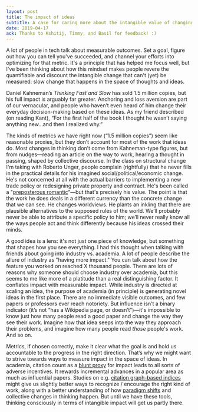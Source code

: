 ```yaml
---
layout: post
title: The impact of ideas
subtitle: A case for caring more about the intangible value of changing how people think
date: 2019-04-17
ack: Thanks to Kshitij, Timmy, and Basil for feedback! :)
---
```

A lot of people in tech talk about measurable outcomes. Set a goal, figure out how you can tell you've succeeded, and channel your efforts into optimizing for that metric. It's a principle that has helped me focus well, but I've been thinking about how this mindset makes people revere the quantifiable and discount the intangible change that can't (yet) be measured: slow change that happens in the space of thoughts and ideas.

Daniel Kahneman’s _Thinking Fast and Slow_ has sold 1.5 million copies, but his full impact is arguably far greater. Anchoring and loss aversion are part of our vernacular, and people who haven’t even heard of him change their everyday decision-making based on these ideas. As my friend described (on reading Kant), “For the first half of the book I thought he wasn’t saying anything new...and then I realized why.”

The kinds of metrics we have right now (“1.5 million copies”) seem like reasonable proxies, but they don’t account for most of the work that ideas do. Most changes in thinking don’t come from Kahneman-type figures, but from nudges—reading an article on the way to work, hearing a thought in passing, shaped by collective discourse. In the class on structural change I'm taking with Roberto Unger, people complain (rightfully) that he never fills in the practical details for his imagined social/political/economic change. He's not concerned at all with the actual barriers to implementing a new trade policy or redesigning private property and contract. He's been called a "[preposterous romantic](https://www.theguardian.com/education/2006/feb/28/academicexperts.highereducation1)"—but that's precisely his value. The point is that the work he does deals in a different currency than the concrete change that we can see. He changes worldviews. He plants an inkling that there are plausible alternatives to the supposed rules of the world. We’ll probably never be able to attribute a specific policy to him; we’ll never really know all the ways people act and think differently because his ideas crossed their minds.

A good idea is a lens: it's not just one piece of knowledge, but something that shapes how you see everything. I had this thought when talking with friends about going into industry vs. academia. A lot of people describe the allure of industry as "having more impact." You can talk about how the feature you worked on reached X thousand people. There are lots of reasons why someone should choose industry over academia, but this seems to me like more of a platitude than a real distinguishing factor. It conflates impact with measurable impact. While industry is directed at scaling an idea, the purpose of academia (in principle) is generating novel ideas in the first place. There are no immediate visible outcomes, and few papers or professors ever reach notoriety. But influence isn’t a binary indicator (it’s not “has a Wikipedia page, or doesn’t”)—it's impossible to know just how many people read a good paper and change the way they see their work. Imagine how that idea seeps into the way they approach their problems, and imagine how many people read _those_ people's work. And so on.

Metrics, if chosen correctly, make it clear what the goal is and hold us accountable to the progress in the right direction. That’s why we might want to strive towards ways to measure impact in the space of ideas. In academia, citation count as a [blunt proxy](https://academia.stackexchange.com/questions/37021/why-is-it-bad-to-judge-a-paper-by-citation-count) for impact leads to all sorts of adverse incentives. It rewards incremental advances in a popular area as much as influential papers. Studies on e.g. [citation graph-based indices](https://www.nature.com/articles/d41586-019-00350-3) might give us slightly better ways to recognize / encourage the right kind of work, along with a better understanding of how [paradigm shifts](https://en.wikipedia.org/wiki/Paradigm_shift) and collective changes in thinking happen. But until we have these tools, thinking consciously in terms of intangible impact will get us partly there.
